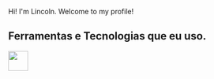 Hi! I'm Lincoln.
Welcome to my profile!

## Ferramentas e Tecnologias que eu uso.

<img loading="lazy" src="https://cdn.jsdelivr.net/gh/devicons/devicon/icons/git/git-original.svg" width="40" height="40"/>
